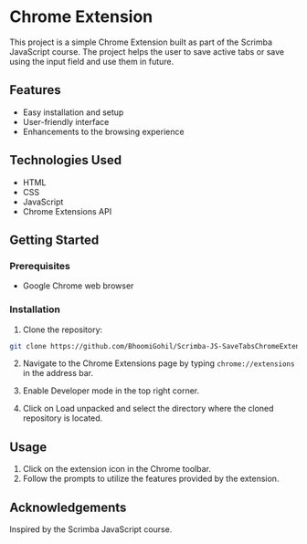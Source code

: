 # Chrome Extension

This project is a simple Chrome Extension built as part of the Scrimba JavaScript course. The project helps the user to save active tabs or save using the input field and use them in future. 

## Features

- Easy installation and setup
- User-friendly interface
- Enhancements to the browsing experience

## Technologies Used

- HTML
- CSS
- JavaScript
- Chrome Extensions API

## Getting Started

### Prerequisites

- Google Chrome web browser

### Installation

1. Clone the repository:

```bash
git clone https://github.com/BhoomiGohil/Scrimba-JS-SaveTabsChromeExtension.git
```

2. Navigate to the Chrome Extensions page by typing `chrome://extensions` in the address bar.

3. Enable Developer mode in the top right corner.

4. Click on Load unpacked and select the directory where the cloned repository is located.

## Usage

1. Click on the extension icon in the Chrome toolbar.
2. Follow the prompts to utilize the features provided by the extension.

## Acknowledgements

Inspired by the Scrimba JavaScript course.
